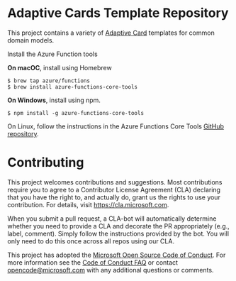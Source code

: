
# Adaptive Cards Template Repository

This project contains a variety of [Adaptive Card](https://adaptivecards.io) templates for common domain models.


Install the Azure Function tools

**On macOC**, install using Homebrew

```console
$ brew tap azure/functions
$ brew install azure-functions-core-tools
```

**On Windows**, install using npm.

```console
$ npm install -g azure-functions-core-tools
```

On Linux, follow the instructions in the Azure Functions Core Tools [GitHub repository](https://github.com/Azure/azure-functions-core-tools#linux).

# Contributing

This project welcomes contributions and suggestions.  Most contributions require you to agree to a
Contributor License Agreement (CLA) declaring that you have the right to, and actually do, grant us
the rights to use your contribution. For details, visit https://cla.microsoft.com.

When you submit a pull request, a CLA-bot will automatically determine whether you need to provide
a CLA and decorate the PR appropriately (e.g., label, comment). Simply follow the instructions
provided by the bot. You will only need to do this once across all repos using our CLA.

This project has adopted the [Microsoft Open Source Code of Conduct](https://opensource.microsoft.com/codeofconduct/).
For more information see the [Code of Conduct FAQ](https://opensource.microsoft.com/codeofconduct/faq/) or
contact [opencode@microsoft.com](mailto:opencode@microsoft.com) with any additional questions or comments.
